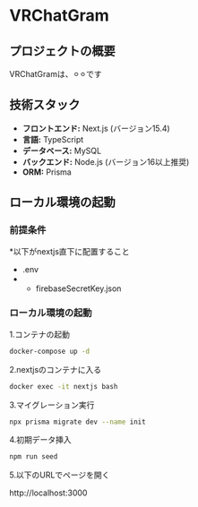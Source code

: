 # VRChatGram

## プロジェクトの概要

VRChatGramは、⚪︎⚪︎です

## 技術スタック

* **フロントエンド:** Next.js (バージョン15.4)
* **言語:** TypeScript
* **データベース:** MySQL
* **バックエンド:** Node.js (バージョン16以上推奨)
* **ORM:** Prisma

## ローカル環境の起動

### 前提条件
*以下がnextjs直下に配置すること
- .env
- - firebaseSecretKey.json

### ローカル環境の起動

1.コンテナの起動

```bash
docker-compose up -d
```

2.nextjsのコンテナに入る

```bash
docker exec -it nextjs bash
```

3.マイグレーション実行

```bash
npx prisma migrate dev --name init
```

4.初期データ挿入

```bash
npm run seed 
```

5.以下のURLでページを開く

http://localhost:3000







